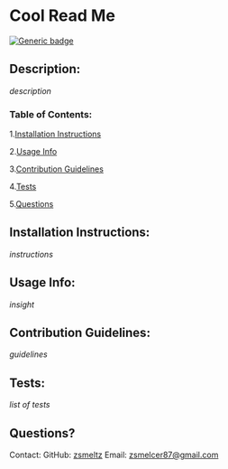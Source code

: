# Cool Read Me 
[![Generic badge](https://img.shields.io/badge/license-Apache%202.0-green.svg)](https://shields.io/) 

## Description: 
*description* 

### Table of Contents: 
1.[Installation Instructions](#installation-instructions) 

  2.[Usage Info](#usage-info) 

  3.[Contribution Guidelines](#contribution-guidelines) 

  4.[Tests](#tests) 

  5.[Questions](#questions?)
  

## Installation Instructions: 
*instructions* 

## Usage Info: 
*insight* 

## Contribution Guidelines: 
*guidelines* 

## Tests: 
*list of tests* 

## Questions? 
Contact:
GitHub: [zsmeltz](https://github.com/zsmeltz) 
Email: zsmelcer87@gmail.com
